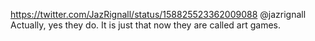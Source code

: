 https://twitter.com/JazRignall/status/158825523362009088 @jazrignall Actually, yes they do. It is just that now they are called art games.